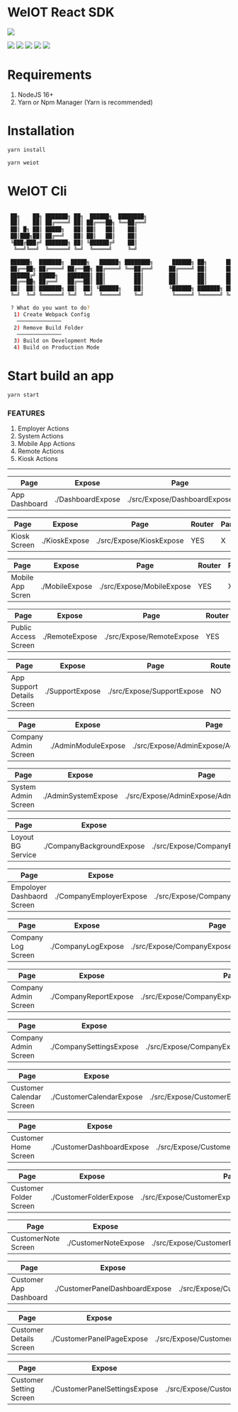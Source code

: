 # WeIOT React SDK


![](https://cdn.weiot.cloud//UP64a35f1ca4e40.png)

![](https://img.shields.io/github/stars/Weiot-Cloud/Microfrontend-Module-Kit.svg) ![](https://img.shields.io/github/forks/Weiot-Cloud/Microfrontend-Module-Kit.svg) ![](https://img.shields.io/github/tag/Weiot-Cloud/Microfrontend-Module-Kit.svg) ![](https://img.shields.io/github/release/Weiot-Cloud/Microfrontend-Module-Kit.svg) ![](https://img.shields.io/github/issues/Weiot-Cloud/Microfrontend-Module-Kit.svg)










 
# Requirements

1. NodeJS 16+
2. Yarn or Npm Manager (Yarn is recommended)

# Installation

```bash
yarn install
```

```bash
yarn weiot
```

# WeIOT Cli

```bash

 ██╗    ██╗ ███████╗ ██╗  ██████╗  ████████╗
 ██║    ██║ ██╔════╝ ██║ ██╔═══██╗ ╚══██╔══╝
 ██║ █╗ ██║ █████╗   ██║ ██║   ██║    ██║   
 ██║███╗██║ ██╔══╝   ██║ ██║   ██║    ██║   
 ╚███╔███╔╝ ███████╗ ██║ ╚██████╔╝    ██║   
  ╚══╝╚══╝  ╚══════╝ ╚═╝  ╚═════╝     ╚═╝   

 ██████╗  ███████╗  █████╗   ██████╗ ████████╗      ██████╗ ██╗      ██╗ ██╗
 ██╔══██╗ ██╔════╝ ██╔══██╗ ██╔════╝ ╚══██╔══╝     ██╔════╝ ██║      ██║ ██║
 ██████╔╝ █████╗   ███████║ ██║         ██║        ██║      ██║      ██║ ██║
 ██╔══██╗ ██╔══╝   ██╔══██║ ██║         ██║        ██║      ██║      ██║ ╚═╝
 ██║  ██║ ███████╗ ██║  ██║ ╚██████╗    ██║        ╚██████╗ ███████╗ ██║ ██╗
 ╚═╝  ╚═╝ ╚══════╝ ╚═╝  ╚═╝  ╚═════╝    ╚═╝         ╚═════╝ ╚══════╝ ╚═╝ ╚═╝

 ? What do you want to do? 
  1) Create Webpack Config
   ──────────────
  2) Remove Build Folder
   ──────────────
  3) Build on Development Mode
  4) Build on Production Mode
```


# Start build an app

```bash
yarn start 
```

 
### FEATURES

1. Employer Actions
2. System Actions
3. Mobile App Actions
4. Remote Actions
5. Kiosk Actions

---

| Page          | Expose            | Page                         | Router | Parameters | Action |
| ------------- | ----------------- | ---------------------------- | ------ | ---------- | ------ |
| App Dashboard | ./DashboardExpose | ./src/Expose/DashboardExpose | YES    | NO         | X      |


| Page         | Expose        | Page                     | Router | Parameters | Action |
| ------------ | ------------- | ------------------------ | ------ | ---------- | ------ |
| Kiosk Screen | ./KioskExpose | ./src/Expose/KioskExpose | YES    | X          | X      |


| Page             | Expose         | Page                      | Router | Parameters | Action |
| ---------------- | -------------- | ------------------------- | ------ | ---------- | ------ |
| Mobile App Scren | ./MobileExpose | ./src/Expose/MobileExpose | YES    | X          | X      |


| Page                 | Expose         | Page                      | Router | Parameters | Action |
| -------------------- | -------------- | ------------------------- | ------ | ---------- | ------ |
| Public Access Screen | ./RemoteExpose | ./src/Expose/RemoteExpose | YES    | X          | X      |


| Page                       | Expose          | Page                       | Router | Parameters | Action |
| -------------------------- | --------------- | -------------------------- | ------ | ---------- | ------ |
| App Support Details Screen | ./SupportExpose | ./src/Expose/SupportExpose | NO     | X          | X      |


| Page                 | Expose              | Page                                       | Router | Parameters | Action |
| -------------------- | ------------------- | ------------------------------------------ | ------ | ---------- | ------ |
| Company Admin Screen | ./AdminModuleExpose | ./src/Expose/AdminExpose/AdminModuleExpose | YES    | X          | X      |


| Page                | Expose              | Page                                       | Router | Parameters | Action |
| ------------------- | ------------------- | ------------------------------------------ | ------ | ---------- | ------ |
| System Admin Screen | ./AdminSystemExpose | ./src/Expose/AdminExpose/AdminSystemExpose | YES    | X          | X      |


| Page              | Expose                    | Page                                               | Router | Parameters | Action |
| ----------------- | ------------------------- | -------------------------------------------------- | ------ | ---------- | ------ |
| Loyout BG Service | ./CompanyBackgroundExpose | ./src/Expose/CompanyExpose/CompanyBackgroundExpose | NO     | NO         | X      |

| Page                       | Expose                  | Page                                             | Router | Parameters | Action |
| -------------------------- | ----------------------- | ------------------------------------------------ | ------ | ---------- | ------ |
| Empoloyer Dashbaord Screen | ./CompanyEmployerExpose | ./src/Expose/CompanyExpose/CompanyEmployerExpose | NO     | X          | X      |

| Page               | Expose             | Page                                        | Router | Parameters | Action |
| ------------------ | ------------------ | ------------------------------------------- | ------ | ---------- | ------ |
| Company Log Screen | ./CompanyLogExpose | ./src/Expose/CompanyExpose/CompanyLogExpose | NO     | NO         | X      |

| Page                 | Expose                | Page                                           | Router | Parameters | Action |
| -------------------- | --------------------- | ---------------------------------------------- | ------ | ---------- | ------ |
| Company Admin Screen | ./CompanyReportExpose | ./src/Expose/CompanyExpose/CompanyReportExpose | NO     | NO         | X      |

| Page                 | Expose                  | Page                                             | Router | Parameters | Action |
| -------------------- | ----------------------- | ------------------------------------------------ | ------ | ---------- | ------ |
| Company Admin Screen | ./CompanySettingsExpose | ./src/Expose/CompanyExpose/CompanySettingsExpose | YES    | NO         | X      |

| Page                     | Expose                   | Page                                               | Router | Parameters | Action |
| ------------------------ | ------------------------ | -------------------------------------------------- | ------ | ---------- | ------ |
| Customer Calendar Screen | ./CustomerCalendarExpose | ./src/Expose/CustomerExpose/CustomerCalendarExpose | NO     | YES        | NO     |

| Page                 | Expose                    | Page                                                | Router | Parameters | Action |
| -------------------- | ------------------------- | --------------------------------------------------- | ------ | ---------- | ------ |
| Customer Home Screen | ./CustomerDashboardExpose | ./src/Expose/CustomerExpose/CustomerDashboardExpose | NO     | NO         | X      |

| Page                   | Expose                 | Page                                             | Router | Parameters | Action |
| ---------------------- | ---------------------- | ------------------------------------------------ | ------ | ---------- | ------ |
| Customer Folder Screen | ./CustomerFolderExpose | ./src/Expose/CustomerExpose/CustomerFolderExpose | YES    | NO         | X      |

| Page                | Expose               | Page                                           | Router | Parameters | Action |
| ------------------- | -------------------- | ---------------------------------------------- | ------ | ---------- | ------ |
| CustomerNote Screen | ./CustomerNoteExpose | ./src/Expose/CustomerExpose/CustomerNoteExpose | YES    | NO         | X      |

| Page                   | Expose                         | Page                                                                         | Router | Parameters | Action |
| ---------------------- | ------------------------------ | ---------------------------------------------------------------------------- | ------ | ---------- | ------ |
| Customer App Dashboard | ./CustomerPanelDashboardExpose | ./src/Expose/CustomerExpose/CustomerPanelExpose/CustomerPanelDashboardExpose | YES    | NO         | X |

| Page                    | Expose                    | Page                                                                    | Router | Parameters | Action |
| ----------------------- | ------------------------- | ----------------------------------------------------------------------- | ------ | ---------- | ------ |
| Customer Details Screen | ./CustomerPanelPageExpose | ./src/Expose/CustomerExpose/CustomerPanelExpose/CustomerPanelPageExpose | YES    | NO         | X      |

| Page                    | Expose                        | Page                                                                        | Router | Parameters | Action |
| ----------------------- | ----------------------------- | --------------------------------------------------------------------------- | ------ | ---------- | ------ |
| Customer Setting Screen | ./CustomerPanelSettingsExpose | ./src/Expose/CustomerExpose/CustomerPanelExpose/CustomerPanelSettingsExpose | YES    | NO         | X      |
